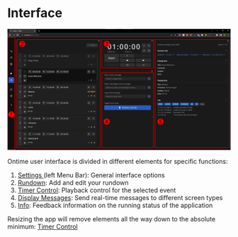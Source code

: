 # Interface

![](<../../.gitbook/assets/200 editor overview.png>)

Ontime user interface is divided in different elements for specific functions:

1. [Settings ](settings-menu.md)(left Menu Bar): General interface options
2. [Rundown](event-list.md): Add and edit your rundown
3. [Timer Control](timer-control.md): Playback control for the selected event
4. [Display Messages](display-messages.md): Send real-time messages to different screen types
5. [Info](info.md): Feedback information on the running status of the application

Resizing the app will remove elements all the way down to the absolute minimum: [Timer Control](timer-control.md)
